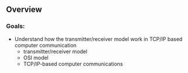 ## Overview
### Goals:
* Understand how the transmitter/receiver model work in TCP/IP based computer communication
  * transmitter/receiver model
  * OSI model
  * TCP/IP-based computer communications
